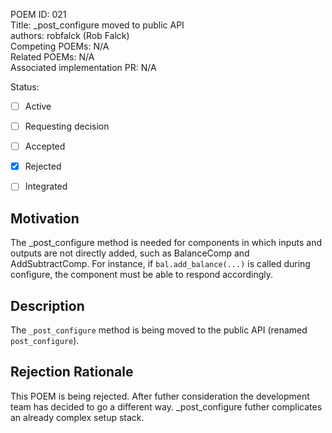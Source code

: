 POEM ID: 021  
Title:  _post_configure moved to public API  
authors: robfalck (Rob Falck)  
Competing POEMs: N/A  
Related POEMs: N/A  
Associated implementation PR: N/A  

Status:

- [ ] Active
- [ ] Requesting decision
- [ ] Accepted
- [x] Rejected
- [ ] Integrated


Motivation
----------

The _post_configure method is needed for components in which inputs and outputs are not directly added, such as
BalanceComp and AddSubtractComp.  For instance, if `bal.add_balance(...)` is called during configure, the component
must be able to respond accordingly.

Description
-----------

The `_post_configure` method is being moved to the public API (renamed `post_configure`).

Rejection Rationale
-------------------

This POEM is being rejected. After futher consideration the development team has decided to go a different way.  _post_configure futher complicates an already complex setup stack.

